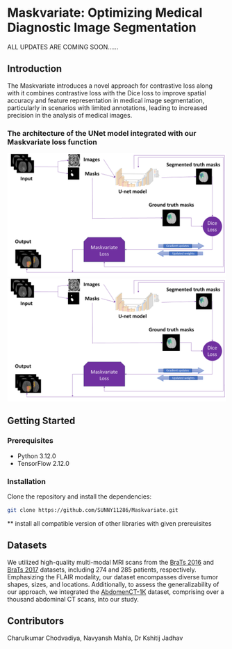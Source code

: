 # Maskvariate: Optimizing Medical Diagnostic Image Segmentation

ALL UPDATES ARE COMING SOON......

## Introduction
The Maskvariate introduces a novel approach for contrastive loss along with it combines contrastive loss with the Dice loss to improve spatial accuracy and feature representation in medical image segmentation, particularly in scenarios with limited annotations, leading to increased precision in the analysis of medical images.

### The architecture of the UNet model integrated with our Maskvariate loss function
<img src="https://github.com/SUNNY11286/Maskvariate/blob/main/UnetD2.png" alt="Flowchart" />

<img src="https://github.com/SUNNY11286/Maskvariate/blob/main/UnetD2.png" alt="Flowchart" />

## Getting Started

### Prerequisites
- Python 3.12.0
- TensorFlow 2.12.0

### Installation
Clone the repository and install the dependencies:

```bash
git clone https://github.com/SUNNY11286/Maskvariate.git
```
** install all compatible version of other libraries with given prereuisites

## Datasets

We utilized high-quality multi-modal MRI scans from the [BraTs 2016](https://www.smir.ch/BRATS/Start2016) and [BraTs 2017](https://www.med.upenn.edu/sbia/brats2017/data.html) datasets, including 274 and 285 patients, respectively. Emphasizing the FLAIR modality, our dataset encompasses diverse tumor shapes, sizes, and locations. Additionally, to assess the generalizability of our approach, we integrated the [AbdomenCT-1K](https://github.com/JunMa11/AbdomenCT-1K) dataset, comprising over a thousand abdominal CT scans, into our study.

## Contributors
Charulkumar Chodvadiya, Navyansh Mahla, Dr Kshitij Jadhav

